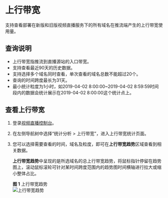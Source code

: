 # 上行带宽<a name="live010022"></a>

支持查看部署在新版和旧版视频直播服务下的所有域名在推流端产生的上行带宽使用量。

## 查询说明<a name="section27988827"></a>

-   上行带宽指推流到直播源站的入口带宽。
-   支持查看最近90天的历史数据。
-   支持选择多个域名同时查看，单次查看的域名总数不能超过20个。
-   查询的时间跨度最长为31天。
-   最小统计粒度为1小时，如2019-04-02 8:00:00\~2019-04-02 8:59:59时间段内的数据会统计展示在2019-04-02 8:00:00这个统计点上。

## 查看上行带宽<a name="section53851954101"></a>

1.  登录[视频直播控制台](https://console.huaweicloud.com/live)。
2.  在左侧导航树中选择“统计分析 \> 上行带宽”，进入上行带宽统计页面。
3.  您可以选择需要查看的时间，域名及粒度，即可在**上行带宽趋势**区域查看到相关数据。

    **上行带宽趋势**中呈现的是所选域名的总上行带宽趋势，将鼠标指针停留在趋势图上，滚动鼠标滚轮可针对某时间跨度范围内的趋势图时间横轴进行拉大或缩小整体占比。

    **图 1**  上行带宽趋势<a name="fig16202101978"></a>  
    ![](figures/上行带宽趋势.png "上行带宽趋势")



